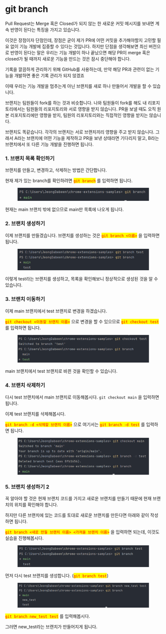 # git branch

Pull Request는 Merge 혹은 Closed가 되지 않는 한 새로운 커밋 메시지를 보내면 계속 반영이 된다는 특징을 가지고 있습니다.

이것은 장점이자 단점인데, 장점은 굳이 제가 PR에 어떤 커밋을 추가해야할지 고민할 필요 없이 기능 개발에 집중할 수 있다는 것입니다. 하지만 단점을 생각해보면 최신 버전으로 반영이 된다는 말은 우리는 기능 개발이 하나 끝났으면 해당 PR이 merge 혹은 closed가 될 때까지 새로운 기능을 만드는 것은 잠시 중단해야 합니다.

기록을 깔끔하게 관리하기 위해 GitHub를 사용하는데, 만약 해당 PR과 관련이 없는 기능을 개발하면 좋은 기록 관리가 되지 않겠죠

이때 우리는 기능 개발을 멈추는게 아닌 브랜치를 새로 하나 만들어서 개발을 할 수 있습니다.

브랜치는 팀원들이 fork를 하는 것과 비슷합니다. 나와 팀원들이 fork를 해도 내 리포지토리에서는 팀원들의 리포지토리와 서로 영향을 받지 않습니다. PR을 보낼 때도 오직 원본 리포지토리에만 영향을 받지, 팀원의 리포지토리와는 직접적인 영향을 받지는 않습니다.

브랜치도 똑같습니다. 각각의 브랜치는 서로 브랜치끼리 영향을 주고 받지 않습니다. 그래서 A라는 브랜치에 어떤 기능을 제작하고 PR을 보낸 상태라면 기다리지 말고, B라는 브랜치에서 또 다른 기능 개발을 진행하면 됩니다.

### 1. 브랜치 목록 확인하기

브랜치를 만들고, 변경하고, 삭제하는 방법은 간단합니다.

현재 제가 있는 branch를 확인하려면 <mark style="color:red;">`git branch`</mark> 를 입력하면 됩니다.

<figure><img src="../.gitbook/assets/image (4).png" alt=""><figcaption></figcaption></figure>

현재는 main 브랜치 밖에 없으므로 main만 목록에 나오게 됩니다.

### 2. 브랜치 생성하기

이제 브랜치를 만들겠습니다. 브랜치를 생성하는 것은 <mark style="color:red;">`git branch <이름>`</mark> 을 입력하면 됩니다.

<figure><img src="../.gitbook/assets/image (2).png" alt=""><figcaption></figcaption></figure>

이렇게 test라는 브랜치를 생성하고, 목록을 확인해보니 정상적으로 생성된 것을 알 수 있습니다.

### 3. 브랜치 이동하기

이제 main 브랜치에서 test 브랜치로 변경을 하겠습니다.

<mark style="color:red;">`git checkout <이동할 브랜치 이름>`</mark> 으로 변경을 할 수 있으므로 <mark style="color:red;">`git checkout test`</mark> 를 입력하면 됩니다.

<figure><img src="../.gitbook/assets/image.png" alt=""><figcaption></figcaption></figure>

main 브랜치에서 test 브랜치로 바뀐 것을 확인할 수 있습니다.

### 4. 브랜치 삭제하기

다시 test 브랜치에서 main 브랜치로 이동해봅시다. `git checkout main` 을 입력하면 됩니다.

이제 test 브랜치를 삭제해봅시다.

<mark style="color:red;">`git branch -d <삭제할 브랜치 이름>`</mark> 으로 여기서는 <mark style="color:red;">`git branch -d test`</mark> 를 입력하면 됩니다.

<figure><img src="../.gitbook/assets/image (10).png" alt=""><figcaption></figcaption></figure>

### 5. 브랜치 생성하기 2

꼭 알아야 할 것은 현재 브랜치 코드를 가지고 새로운 브랜치를 만들기 때문에 현재 브랜치의 위치를 확인해야 합니다.

하지만 다른 브랜치에 있는 코드를 토대로 새로운 브랜치를 만든다면 아래와 같이 작성하면 됩니다.

<mark style="color:red;">`git branch <새로 만들 브랜치 이름> <가져올 브랜치 이름>`</mark> 을 입력하면 되는데, 이것도 실습을 진행해봅시다.

<figure><img src="../.gitbook/assets/image (1).png" alt=""><figcaption></figcaption></figure>

먼저 다시 test 브랜치를 생성합니다. (<mark style="color:red;">`git branch test`</mark>)

<figure><img src="../.gitbook/assets/image (3).png" alt=""><figcaption></figcaption></figure>

<mark style="color:red;">`git branch new_test test`</mark> 를 입력해봅시다.

그러면 new\_test라는 브랜치가 만들어지게 됩니다.
